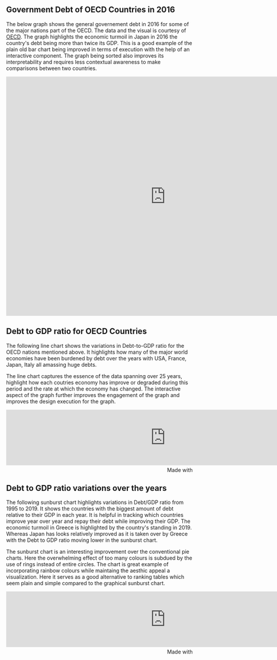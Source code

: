 ## Government Debt of OECD Countries in 2016

The below graph shows the general governement debt in 2016 for some of the major nations part of the OECD. The data and the visual is courtesy of [OECD](https://data.oecd.org/gga/general-government-debt.htm). The graph highlights the economic turmoil in Japan in 2016 the country's debt being more than twice its GDP. 
This is a good example of the plain old bar chart being improved in terms of execution with the help of an interactive component. The graph being sorted also improves its interpretability and requires less contextual awareness to make comparisons between two countries. 

<iframe src="https://data.oecd.org/chart/6gQp" width="860" height="645" style="border: 0" mozallowfullscreen="true" webkitallowfullscreen="true" allowfullscreen="true">
  <a href="https://data.oecd.org/chart/6gQp" target="_blank">OECD Chart: General government debt, Total, % of GDP, Annual, 2016</a>
</iframe>

## Debt to GDP ratio for OECD Countries

The following line chart shows the variations in Debt-to-GDP ratio for the OECD nations mentioned above. It highlights how many of the major world economies have been burdened by debt over the years with USA, France, Japan, Italy all amassing huge debts. 

The line chart captures the essence of the data spanning over 25 years, highlight how each coutries economy has improve or degraded during this period and the rate at which the economy has changed. The interactive aspect of the graph further improves the engagement of the graph and improves the design execution for the graph.

<iframe src='https://flo.uri.sh/visualisation/5298588/embed' title='Interactive or visual content' frameborder='0' scrolling='no' width='860' height:'800' sandbox='allow-same-origin allow-forms allow-scripts allow-downloads allow-popups allow-popups-to-escape-sandbox allow-top-navigation-by-user-activation'></iframe><div style='width:100%!;margin-top:4px!important;text-align:right!important;'><a class='flourish-credit' href='https://public.flourish.studio/visualisation/5298588/?utm_source=embed&utm_campaign=visualisation/5298588' target='_top' style='text-decoration:none!important'><img alt='Made with Flourish' src='https://public.flourish.studio/resources/made_with_flourish.svg' style='width:105px!important;height:16px!important;border:none!important;margin:0!important;'> </a></div>

## Debt to GDP ratio variations over the years

The following sunburst chart highlights variations in Debt/GDP ratio from 1995 to 2019. It shows the countries with the biggest amount of debt relative to their GDP in each year. It is helpful in tracking which countries improve year over year and repay their debt while improving their GDP. The economic turmoil in Greece is highlighted by the country's standing in 2019. Whereas Japan has looks relatively improved as it is taken over by Greece with the Debt to GDP ratio moving lower in the sunburst chart. 

The sunburst chart is an interesting improvement over the conventional pie charts. Here the overwhelming effect of too many colours is subdued by the use of rings instead of entire circles. The chart is great example of incorporating rainbow colours while maintaing the aesthic appeal a visualization. Here it serves as a good alternative to ranking tables which seem plain and simple compared to the graphical sunburst chart. 

<iframe src='https://flo.uri.sh/visualisation/5298915/embed' title='Interactive or visual content' frameborder='0' scrolling='no' width='860' height:'800' sandbox='allow-same-origin allow-forms allow-scripts allow-downloads allow-popups allow-popups-to-escape-sandbox allow-top-navigation-by-user-activation'></iframe><div style='width:100%!;margin-top:4px!important;text-align:right!important;'><a class='flourish-credit' href='https://public.flourish.studio/visualisation/5298915/?utm_source=embed&utm_campaign=visualisation/5298915' target='_top' style='text-decoration:none!important'><img alt='Made with Flourish' src='https://public.flourish.studio/resources/made_with_flourish.svg' style='width:105px!important;height:16px!important;border:none!important;margin:0!important;'> </a></div>
